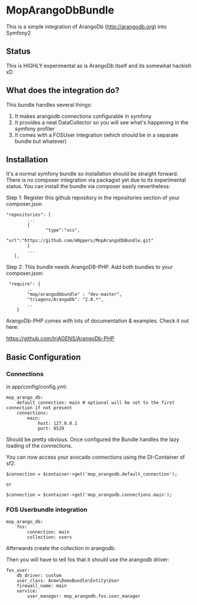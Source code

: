 # MopArangoDbBundle

This is a simple integration of ArangoDb (http://arangodb.org) into Symfony2

## Status

This is HIGHLY experimental as is ArangoDb itself and its somewhat hackish xD

## What does the integration do?

This bundle handles several things:

1. It makes arangodb connections configurable in symfony
2. It provides a neat DataCollector so you will see what's happening in the symfony profiler
3. It comes with a FOSUser integration (which should be in a separate bundle but whatever)

## Installation

It's a normal symfony bundle so installation should be straight forward. There is no composer integration via packagist yet
due to its experimental status. You can install the bundle via composer easily nevertheless:

Step 1: Register this github repository in the repositories section of your composer.json
```
"repositories": [
        ...
        {
               "type":"vcs",
               "url":"https://github.com/m0ppers/MopArangoDbBundle.git"
        }
		...
   ],
```

Step 2: This bundle needs ArangoDB-PHP. Add both bundles to your composer.json:
```
 "require": {
	    ..
	    "mop/arangodbbundle" : "dev-master",
		"triagens/ArangoDb": "2.0.*",
		..
	}
```

ArangoDb-PHP comes with lots of documentation & examples. Check it out here:

https://github.com/triAGENS/ArangoDb-PHP

## Basic Configuration

### Connections
in app/config/config.yml:

```
mop_arango_db:
    default_connection: main # optional will be set to the first connection if not present
    connections:
        main: 
            host: 127.0.0.1
            port: 8529
```
Should be pretty obvious. Once configured the Bundle handles the lazy loading of the connections.


You can now access your avocado connections using the DI-Container of sf2:
```
$connection = $container->get('mop_arangodb.default_connection');

or

$connection = $container->get('mop_arangodb.connections.main');
```

### FOS Userbundle integration

```
mop_arango_db:
    fos:
        connection: main
        collection: users
```
Afterwards create the collection in arangodb.

Then you will have to tell fos that it should use the arangodb driver:

```
fos_user:
    db_driver: custom
    user_class: Acme\DemoBundle\Entity\User
    firewall_name: main
    service:
        user_manager: mop_arangodb.fos.user_manager
```

